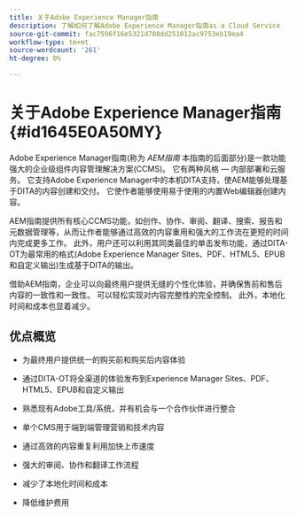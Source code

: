 ```yaml
---
title: 关于Adobe Experience Manager指南
description: 了解如何了解Adobe Experience Manager指南as a Cloud Service
source-git-commit: fac7596f16e5321d708dd251012ac9753eb19ea4
workflow-type: tm+mt
source-wordcount: '261'
ht-degree: 0%

---
```



# 关于Adobe Experience Manager指南 {#id1645E0A50MY}

Adobe Experience Manager指南\(称为 *AEM指南* 本指南的后面部分)是一款功能强大的企业级组件内容管理解决方案\(CCMS\)。 它有两种风格 — 内部部署和云服务。 它支持Adobe Experience Manager中的本机DITA支持，使AEM能够处理基于DITA的内容创建和交付。 它使作者能够使用易于使用的内置Web编辑器创建内容。

AEM指南提供所有核心CCMS功能，如创作、协作、审阅、翻译、搜索、报告和元数据管理等，从而让作者能够通过高效的内容重用和强大的工作流在更短的时间内完成更多工作。 此外，用户还可以利用其同类最佳的单击发布功能，通过DITA-OT为最常用的格式(Adobe Experience Manager Sites、PDF、HTML5、EPUB和自定义输出)生成基于DITA的输出。

借助AEM指南，企业可以向最终用户提供无缝的个性化体验，并确保售前和售后内容的一致性和一致性。 可以轻松实现对内容完整性的完全控制。 此外，本地化时间和成本也显着减少。

## 优点概览

- 为最终用户提供统一的购买前和购买后内容体验

- 通过DITA-OT将全渠道的体验发布到Experience Manager Sites、PDF、HTML5、EPUB和自定义输出

- 熟悉现有Adobe工具/系统，并有机会与一个合作伙伴进行整合

- 单个CMS用于端到端管理营销和技术内容

- 通过高效的内容重复利用加快上市速度

- 强大的审阅、协作和翻译工作流程

- 减少了本地化时间和成本

- 降低维护费用
